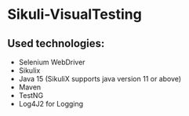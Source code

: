 # Sikuli-VisualTesting


## Used technologies:
- Selenium WebDriver
- Sikulix
- Java 15 (SikuliX supports java version 11 or above)
- Maven
- TestNG
- Log4J2 for Logging

